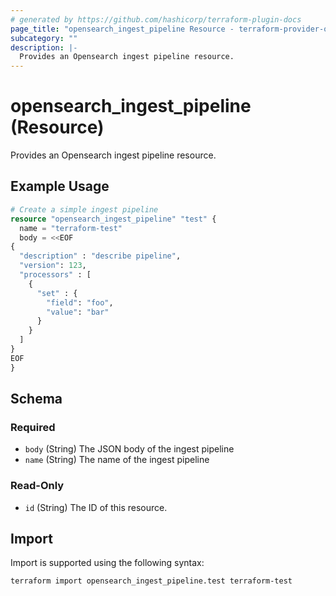 ```yaml
---
# generated by https://github.com/hashicorp/terraform-plugin-docs
page_title: "opensearch_ingest_pipeline Resource - terraform-provider-opensearch"
subcategory: ""
description: |-
  Provides an Opensearch ingest pipeline resource.
---
```


# opensearch_ingest_pipeline (Resource)

Provides an Opensearch ingest pipeline resource.

## Example Usage

```terraform
# Create a simple ingest pipeline
resource "opensearch_ingest_pipeline" "test" {
  name = "terraform-test"
  body = <<EOF
{
  "description" : "describe pipeline",
  "version": 123,
  "processors" : [
    {
      "set" : {
        "field": "foo",
        "value": "bar"
      }
    }
  ]
}
EOF
}
```

<!-- schema generated by tfplugindocs -->
## Schema

### Required

- `body` (String) The JSON body of the ingest pipeline
- `name` (String) The name of the ingest pipeline

### Read-Only

- `id` (String) The ID of this resource.

## Import

Import is supported using the following syntax:

```shell
terraform import opensearch_ingest_pipeline.test terraform-test
```
